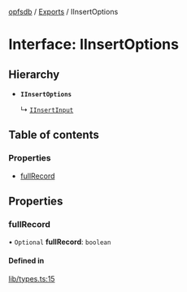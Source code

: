 [opfsdb](../README.md) / [Exports](../modules.md) / IInsertOptions

# Interface: IInsertOptions

## Hierarchy

- **`IInsertOptions`**

  ↳ [`IInsertInput`](IInsertInput.md)

## Table of contents

### Properties

- [fullRecord](IInsertOptions.md#fullrecord)

## Properties

### fullRecord

• `Optional` **fullRecord**: `boolean`

#### Defined in

[lib/types.ts:15](https://github.com/sliterok/opfsdb/blob/dev/lib/types.ts#L15)
